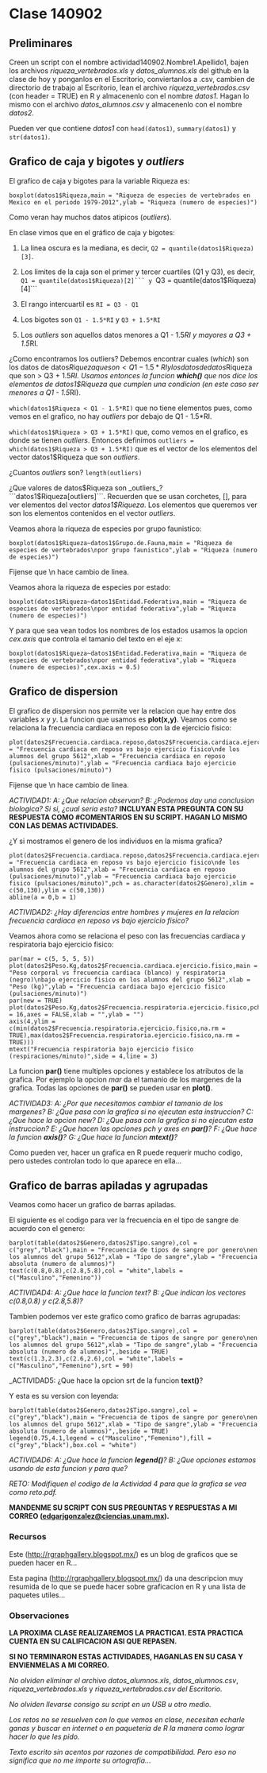 # Clase 140902

## Preliminares

Creen un script con el nombre actividad140902.Nombre1.Apellido1, bajen los archivos *riqueza_vertebrados.xls* y *datos_alumnos.xls* del github en la clase de hoy y ponganlos en el Escritorio, conviertanlos a .csv, cambien de directorio de trabajo al Escritorio, lean el archivo *riqueza_vertebrados.csv* (con header = TRUE) en R y almacenenlo con el nombre _datos1_. Hagan lo mismo con el archivo *datos_alumnos.csv* y almacenenlo con el nombre _datos2_.

Pueden ver que contiene _datos1_ con ```head(datos1)```, ```summary(datos1)``` y ```str(datos1)```.

## Grafico de caja y bigotes y _outliers_

El grafico de caja y bigotes para la variable Riqueza es:

```
boxplot(datos1$Riqueza,main = "Riqueza de especies de vertebrados en Mexico en el periodo 1979-2012",ylab = "Riqueza (numero de especies)")
```

Como veran hay muchos datos atipicos (_outliers_).

En clase vimos que en el gráfico de caja y bigotes:

1. La linea oscura es la mediana, es decir, ```Q2 = quantile(datos1$Riqueza)[3]```.

2. Los limites de la caja son el primer y tercer cuartiles (Q1 y Q3), es decir, ``Q1 = quantile(datos1$Riqueza)[2]``` y ``Q3 = quantile(datos1$Riqueza)[4]```

3. El rango intercuartil es ```RI = Q3 - Q1```

3. Los bigotes son ```Q1 - 1.5*RI``` y ```Q3 + 1.5*RI```

4. Los _outliers_ son aquellos datos menores a Q1 - 1.5*RI y mayores a Q3 + 1.5*RI.

¿Como encontramos los outliers? Debemos encontrar cuales (_which_) son los datos de datos$Riqueza que son < Q1 - 1.5*RI y los datos de datos$Riqueza que son > Q3 + 1.5*RI. Usamos entonces la funcion **which()** que nos dice los elementos de datos1$Riqueza que cumplen una condicion (en este caso ser menores a Q1 - 1.5*RI).

```which(datos1$Riqueza < Q1 - 1.5*RI)``` que no tiene elementos pues, como vemos en el grafico, no hay _outliers_ por debajo de Q1 - 1.5*RI.

```which(datos1$Riqueza > Q3 + 1.5*RI)``` que, como vemos en el grafico, es donde se tienen _outliers_. Entonces definimos ```outliers = which(datos1$Riqueza > Q3 + 1.5*RI)``` que es el vector de los elementos del vector datos1$Riqueza que son _outliers_.

¿Cuantos _outliers_ son? ```length(outliers)```

¿Que valores de datos$Riqueza son _outliers_? ```datos1$Riqueza[outliers]```. Recuerden que se usan corchetes, [], para ver elementos del vector _datos1$Riqueza_. Los elementos que queremos ver son los elementos contenidos en el vector _outliers_.

Veamos ahora la riqueza de especies por grupo faunistico:
```
boxplot(datos1$Riqueza~datos1$Grupo.de.Fauna,main = "Riqueza de especies de vertebrados\npor grupo faunistico",ylab = "Riqueza (numero de especies)")
```
Fijense que \n hace cambio de linea.

Veamos ahora la riqueza de especies por estado:

```
boxplot(datos1$Riqueza~datos1$Entidad.Federativa,main = "Riqueza de especies de vertebrados\npor entidad federativa",ylab = "Riqueza (numero de especies)")
```

Y para que sea vean todos los nombres de los estados usamos la opcion _cex.axis_ que controla el tamanio del texto en el eje x:
```
boxplot(datos1$Riqueza~datos1$Entidad.Federativa,main = "Riqueza de especies de vertebrados\npor entidad federativa",ylab = "Riqueza (numero de especies)",cex.axis = 0.5)
```

## Grafico de dispersion

El grafico de dispersion nos permite ver la relacion que hay entre dos variables *x* y *y*. La funcion que usamos es **plot(x,y)**. Veamos como se relaciona la frecuencia cardiaca en reposo con la de ejercicio fisico:

```
plot(datos2$Frecuencia.cardiaca.reposo,datos2$Frecuencia.cardiaca.ejercicio.fisico,main = "Frecuencia cardiaca en reposo vs bajo ejercicio fisico\nde los alumnos del grupo 5612",xlab = "Frecuencia cardiaca en reposo (pulsaciones/minuto)",ylab = "Frecuencia cardiaca bajo ejercicio fisico (pulsaciones/minuto)")
```
Fijense que \n hace cambio de linea.

_ACTIVIDAD1:_
_A: ¿Que relacion observan?_
_B: ¿Podemos day una conclusion biologica? Si si, ¿cual seria esta?_
**INCLUYAN ESTA PREGUNTA CON SU RESPUESTA COMO #COMENTARIOS EN SU SCRIPT. HAGAN LO MISMO CON LAS DEMAS ACTIVIDADES.**

¿Y si mostramos el genero de los individuos en la misma grafica?

```
plot(datos2$Frecuencia.cardiaca.reposo,datos2$Frecuencia.cardiaca.ejercicio.fisico,main = "Frecuencia cardiaca en reposo vs bajo ejercicio fisico\nde los alumnos del grupo 5612",xlab = "Frecuencia cardiaca en reposo (pulsaciones/minuto)",ylab = "Frecuencia cardiaca bajo ejercicio fisico (pulsaciones/minuto)",pch = as.character(datos2$Genero),xlim = c(50,130),ylim = c(50,130))
abline(a = 0,b = 1)
```

_ACTIVIDAD2: ¿Hay diferencias entre hombres y mujeres en la relacion frecuencia cardiaca en reposo vs bajo ejercicio fisico?_

Veamos ahora como se relaciona el peso con las frecuencias cardiaca y respiratoria bajo ejercicio fisico:

```
par(mar = c(5, 5, 5, 5))
plot(datos2$Peso.Kg,datos2$Frecuencia.cardiaca.ejercicio.fisico,main = "Peso corporal vs frecuencia cardiaca (blanco) y respiratoria (negro)\nbajo ejercicio fisico en los alumnos del grupo 5612",xlab = "Peso (kg)",ylab = "Frecuencia cardiaca bajo ejercicio fisico (pulsaciones/minuto)")
par(new = TRUE)
plot(datos2$Peso.Kg,datos2$Frecuencia.respiratoria.ejercicio.fisico,pch = 16,axes = FALSE,xlab = "",ylab = "")
axis(4,ylim = c(min(datos2$Frecuencia.respiratoria.ejercicio.fisico,na.rm = TRUE),max(datos2$Frecuencia.respiratoria.ejercicio.fisico,na.rm = TRUE)))
mtext("Frecuencia respiratoria bajo ejercicio fisico (respiraciones/minuto)",side = 4,line = 3)
```

La funcion **par()** tiene multiples opciones y establece los atributos de la grafica. Por ejemplo la opcion _mar_ da el tamanio de los margenes de la grafica. Todas las opciones de **par()** se pueden usar en **plot()**.

_ACTIVIDAD3:_
_A: ¿Por que necesitamos cambiar el tamanio de los margenes?_
_B: ¿Que pasa con la grafica si no ejecutan esta instruccion?_
_C: ¿Que hace la opcion new?_
_D: ¿Que pasa con la grafica si no ejecutan esta instruccion?_
_E: ¿Que hacen las opciones pch y axes en **par()**?_
_F: ¿Que hace la funcion **axis()**?_
_G: ¿Que hace la funcion **mtext()**?_

Como pueden ver, hacer un grafica en R puede requerir mucho codigo, pero ustedes controlan todo lo que aparece en ella...

## Grafico de barras apiladas y agrupadas

Veamos como hacer un grafico de barras apiladas.

El siguiente es el codigo para ver la frecuencia en el tipo de sangre de acuerdo con el genero:

```
barplot(table(datos2$Genero,datos2$Tipo.sangre),col = c("grey","black"),main = "Frecuencia de tipos de sangre por genero\nen los alumnos del grupo 5612",xlab = "Tipo de sangre",ylab = "Frecuencia absoluta (numero de alumnos)")
text(c(0.8,0.8),c(2.8,5.8),col = "white",labels = c("Masculino","Femenino"))
```

_ACTIVIDAD4:_ 
_A: ¿Que hace la funcion text?_
_B: ¿Que indican los vectores c(0.8,0.8) y c(2.8,5.8)?_

Tambien podemos ver este grafico como grafico de barras agrupadas:

```
barplot(table(datos2$Genero,datos2$Tipo.sangre),col = c("grey","black"),main = "Frecuencia de tipos de sangre por genero\nen los alumnos del grupo 5612",xlab = "Tipo de sangre",ylab = "Frecuencia absoluta (numero de alumnos)",,beside = TRUE)
text(c(1.3,2.3),c(2.6,2.6),col = "white",labels = c("Masculino","Femenino"),srt = 90)
```

_ACTIVIDAD5: ¿Que hace la opcion srt de la funcion **text()**?

Y esta es su version con leyenda:

```
barplot(table(datos2$Genero,datos2$Tipo.sangre),col = c("grey","black"),main = "Frecuencia de tipos de sangre por genero\nen los alumnos del grupo 5612",xlab = "Tipo de sangre",ylab = "Frecuencia absoluta (numero de alumnos)",,beside = TRUE)
legend(0.75,4.1,legend = c("Masculino","Femenino"),fill = c("grey","black"),box.col = "white")
```

_ACTIVIDAD6:_
_A: ¿Que hace la funcion **legend()**?_
_B: ¿Que opciones estamos usando de esta funcion y para que?_

_RETO: Modifiquen el codigo de la Actividad 4 para que la grafica se vea como reto.pdf._

**MANDENME SU SCRIPT CON SUS PREGUNTAS Y RESPUESTAS A MI CORREO (edgarjgonzalez@ciencias.unam.mx).**

### Recursos

Este (http://rgraphgallery.blogspot.mx/) es un blog de graficos que se pueden hacer en R...

Esta pagina (http://rgraphgallery.blogspot.mx/) da una descripcion muy resumida de lo que se puede hacer sobre graficacion en R y una lista de paquetes utiles...

### Observaciones

**LA PROXIMA CLASE REALIZAREMOS LA PRACTICA1. ESTA PRACTICA CUENTA EN SU CALIFICACION ASI QUE REPASEN.**

**SI NO TERMINARON ESTAS ACTIVIDADES, HAGANLAS EN SU CASA Y ENVIENMELAS A MI CORREO.**

_No olviden eliminar el archivo_ *datos_alumnos.xls*, *datos_alumnos.csv*, *riqueza_vertebrados.xls* y *riqueza_vertebrados.csv* _del Escritorio._

_No olviden llevarse consigo su script en un USB u otro medio._

_Los retos no se resuelven con lo que vemos en clase, necesitan echarle ganas y buscar en internet o en paqueteria de R la manera como lograr hacer lo que les pido._

_Texto escrito sin acentos por razones de compatibilidad. Pero eso no significa que no me importe su ortografia..._

